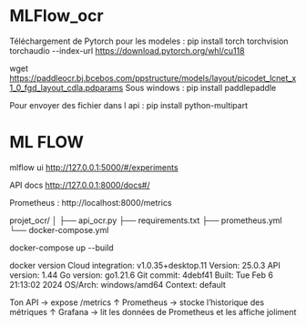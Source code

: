 # MLFlow_ocr

Téléchargement de Pytorch pour les modeles :
pip install torch torchvision torchaudio --index-url https://download.pytorch.org/whl/cu118

wget https://paddleocr.bj.bcebos.com/ppstructure/models/layout/picodet_lcnet_x1_0_fgd_layout_cdla.pdparams
Sous windows : pip install paddlepaddle

Pour envoyer des fichier dans l api : pip install python-multipart

# ML FLOW
mlflow ui
http://127.0.0.1:5000/#/experiments

API docs
http://127.0.0.1:8000/docs#/

Prometheus :
http://localhost:8000/metrics

projet_ocr/
│
├── api_ocr.py
├── requirements.txt
├── prometheus.yml
└── docker-compose.yml


docker-compose up --build

docker version
 Cloud integration: v1.0.35+desktop.11
 Version:           25.0.3
 API version:       1.44
 Go version:        go1.21.6
 Git commit:        4debf41
 Built:             Tue Feb  6 21:13:02 2024
 OS/Arch:           windows/amd64
 Context:           default


Ton API → expose /metrics
       ↑
   Prometheus → stocke l’historique des métriques
       ↑
   Grafana → lit les données de Prometheus et les affiche joliment

